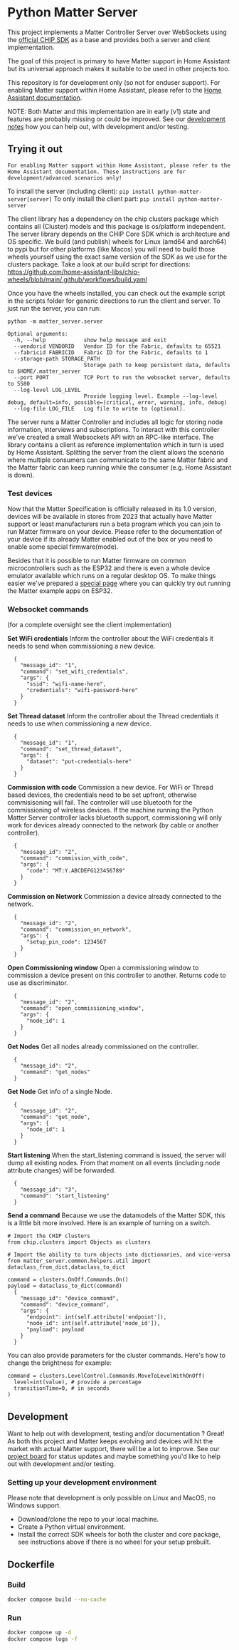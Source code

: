 # Python Matter Server

This project implements a Matter Controller Server over WebSockets using the [official CHIP SDK](https://github.com/project-chip/connectedhomeip) as a base and provides both a server and client implementation.

The goal of this project is primary to have Matter support in Home Assistant but its universal approach makes it suitable to be used in other projects too.

This repository is for development only (so not for enduser support). For enabling Matter support within Home Assistant, please refer to the [Home Assistant documentation](https://www.home-assistant.io/integrations/matter/).

NOTE: Both Matter and this implementation are in early (v1) state and features are probably missing or could be improved. See our [development notes](#development) how you can help out, with development and/or testing.

## Trying it out

`For enabling Matter support within Home Assistant, please refer to the Home Assistant documentation. These instructions are for development/advanced scenarios only!`

To install the server (including client): `pip install python-matter-server[server]`
To only install the client part: `pip install python-matter-server`

The client library has a dependency on the chip clusters package which contains all (Cluster) models and this package is os/platform independent. The server library depends on the CHIP Core SDK which is architecture and OS specific. We build (and publish) wheels for Linux (amd64 and aarch64) to pypi but for other platforms (like Macos) you will need to build those wheels yourself using the exact same version of the SDK as we use for the clusters package. Take a look at our build script for directions: https://github.com/home-assistant-libs/chip-wheels/blob/main/.github/workflows/build.yaml

Once you have the wheels installed, you can check out the example script in the scripts folder for generic directions to run the client and server. To just run the server, you can run:

```
python -m matter_server.server

Optional arguments:
  -h, --help            show help message and exit
  --vendorid VENDORID   Vendor ID for the Fabric, defaults to 65521
  --fabricid FABRICID   Fabric ID for the Fabric, defaults to 1
  --storage-path STORAGE_PATH
                        Storage path to keep persistent data, defaults to $HOME/.matter_server
  --port PORT           TCP Port to run the websocket server, defaults to 5580
  --log-level LOG_LEVEL
                        Provide logging level. Example --log-level debug, default=info, possible=(critical, error, warning, info, debug)
  --log-file LOG_FILE   Log file to write to (optional).

```

The server runs a Matter Controller and includes all logic for storing node information, interviews and subscriptions. To interact with this controller we've created a small Websockets API with an RPC-like interface. The library contains a client as reference implementation which in turn is used by Home Assistant. Splitting the server from the client allows the scenario where multiple consumers can communicate to the same Matter fabric and the Matter fabric can keep running while the consumer (e.g. Home Assistant is down).

### Test devices

Now that the Matter Specification is officially released in its 1.0 version, devices will be available in stores from 2023 that actually have Matter support or least manufacturers run a beta program which you can join to run Matter firmware on your device. Please refer to the documentation of your device if its already Matter enabled out of the box or you need to enable some special firmware(mode).

Besides that it is possible to run Matter firmware on common microcontrollers such as the ESP32 and there is even a whole device emulator available which runs on a regular desktop OS. To make things easier we've prepared a [special page](https://nabucasa.github.io/matter-example-apps) where you can quickly try out running the Matter example apps on ESP32.

### Websocket commands

(for a complete oversight see the client implementation)

**Set WiFi credentials**
Inform the controller about the WiFi credentials it needs to send when commissioning a new device.

```
  {
    "message_id": "1",
    "command": "set_wifi_credentials",
    "args": {
      "ssid": "wifi-name-here",
      "credentials": "wifi-password-here"
    }
  }
```

**Set Thread dataset**
Inform the controller about the Thread credentials it needs to use when commissioning a new device.

```
  {
    "message_id": "1",
    "command": "set_thread_dataset",
    "args": {
      "dataset": "put-credentials-here"
    }
  }
```

**Commission with code**
Commission a new device. For WiFi or Thread based devices, the credentials need to be set upfront, otherwise commisisoning will fail.
The controller will use bluetooth for the commissioning of wireless devices. If the machine running the Python Matter Server controller lacks bluetooth support, commissioning will only work for devices already connected to the network (by cable or another controller).

```
  {
    "message_id": "2",
    "command": "commission_with_code",
    "args": {
      "code": "MT:Y.ABCDEFG123456789"
    }
  }
```

**Commission on Network**
Commission a device already connected to the network.

```
  {
    "message_id": "2",
    "command": "commission_on_network",
    "args": {
      "setup_pin_code": 1234567
    }
  }
```

**Open Commissioning window**
Open a commissioning window to commission a device present on this controller to another.
Returns code to use as discriminator.

```
  {
    "message_id": "2",
    "command": "open_commissioning_window",
    "args": {
      "node_id": 1
    }
  }
```

**Get Nodes**
Get all nodes already commissioned on the controller.

```
  {
    "message_id": "2",
    "command": "get_nodes"
  }
```

**Get Node**
Get info of a single Node.

```
  {
    "message_id": "2",
    "command": "get_node",
    "args": {
      "node_id": 1
    }
  }
```

**Start listening**
When the start_listening command is issued, the server will dump all existing nodes. From that moment on all events (including node attribute changes) will be forwarded.

```
  {
    "message_id": "3",
    "command": "start_listening"
  }
```


**Send a command**
Because we use the datamodels of the Matter SDK, this is a little bit more involved. Here is an example of turning on a switch.

```
# Import the CHIP clusters
from chip.clusters import Objects as clusters

# Import the ability to turn objects into dictionaries, and vice-versa
from matter_server.common.helpers.util import dataclass_from_dict,dataclass_to_dict

command = clusters.OnOff.Commands.On()
payload = dataclass_to_dict(command)
  {
    "message_id": "device_command",
    "command": "device_command",
    "args": {
      "endpoint": int(self.attribute['endpoint']),
      "node_id": int(self.attribute['node_id']),
      "payload": payload
    }
  }
```

You can also provide parameters for the cluster commands. Here's how to change the brightness for example:
```
command = clusters.LevelControl.Commands.MoveToLevelWithOnOff(
  level=int(value), # provide a percentage
  transitionTime=0, # in seconds
)
```


## Development

Want to help out with development, testing and/or documentation ? Great! As both this project and Matter keeps evolving and devices will hit the market with actual Matter support, there will be a lot to improve. See our [project board](https://github.com/orgs/home-assistant-libs/projects/1) for status updates and maybe something you'd like to help out with development and/or testing.

### Setting up your development environment

Please note that development is only possible on Linux and MacOS, no Windows support.

- Download/clone the repo to your local machine.
- Create a Python virtual environment.
- Install the correct SDK wheels for both the cluster and core package, see instructions above if there is no wheel for your setup prebuilt.

## Dockerfile

### Build

```sh
docker compose build --no-cache
```

### Run

```sh
docker compose up -d
docker compose logs -f
```
